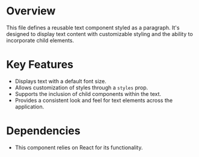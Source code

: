 # Overview

This file defines a reusable text component styled as a paragraph. It's designed to display text content with customizable styling and the ability to incorporate child elements.

# Key Features

-   Displays text with a default font size.
-   Allows customization of styles through a `styles` prop.
-   Supports the inclusion of child components within the text.
-   Provides a consistent look and feel for text elements across the application.

# Dependencies

-   This component relies on React for its functionality.
